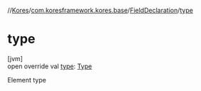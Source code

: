 //[Kores](../../../index.md)/[com.koresframework.kores.base](../index.md)/[FieldDeclaration](index.md)/[type](type.md)

# type

[jvm]\
open override val [type](type.md): [Type](https://docs.oracle.com/javase/8/docs/api/java/lang/reflect/Type.html)

Element type
